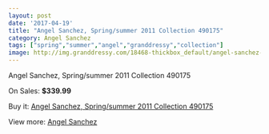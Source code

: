 ```yaml
---
layout: post
date: '2017-04-19'
title: "Angel Sanchez, Spring/summer 2011 Collection 490175"
category: Angel Sanchez
tags: ["spring","summer","angel","granddressy","collection"]
image: http://img.granddressy.com/18468-thickbox_default/angel-sanchez-spring-summer-2011-collection-490175.jpg
---
```

Angel Sanchez, Spring/summer 2011 Collection 490175

On Sales: **$339.99**
<a href="https://www.granddressy.com/en/angel-sanchez/17451-angel-sanchez-spring-summer-2011-collection-490175.html"><amp-img layout="responsive" width="600" height="600" src="//img.granddressy.com/18468-thickbox_default/angel-sanchez-spring-summer-2011-collection-490175.jpg" alt="Angel Sanchez, Spring/summer 2011 Collection 490175 0" /></a>

Buy it: [Angel Sanchez, Spring/summer 2011 Collection 490175](https://www.granddressy.com/en/angel-sanchez/17451-angel-sanchez-spring-summer-2011-collection-490175.html "Angel Sanchez, Spring/summer 2011 Collection 490175")

View more: [Angel Sanchez](https://www.granddressy.com/en/106-angel-sanchez "Angel Sanchez")